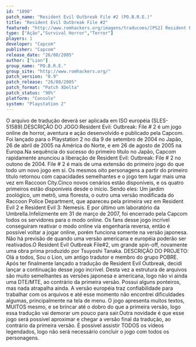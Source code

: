 ```yaml
---
id: "1098"
patch_name: "Resident Evil Outbreak File #2 (PO.B.R.E.)"
title: "Resident Evil Outbreak File #2"
featured: "http://www.romhackers.org/imagens/traducoes/[PS2] Resident Evil Outbreak File 2 - POBRE - 1.jpg"
type: ["Ação","Survival Horror","Terror"]
players: 1
developer: "Capcom"
publisher: "Capcom"
release_date: "26/08/2005"
author: ["Lion"]
group_name: "PO.B.R.E."
group_site: "http://www.romhackers.org/"
patch_version: "0.9"
patch_release: "26/08/2005"
patch_format: "Patch XDelta"
patch_status: "90%"
platform: "Console"
system: "Playstation 2"
---
```


O arquivo de tradução deverá ser aplicada em ISO européia (SLES-51589).DESCRIÇÃO DO JOGO:Resident Evil: Outbreak: File # 2 é um jogo online de horror, aventura e ação desenvolvido e publicado pela Capcom. Foi lançado para o Playstation 2 no dia 9 de setembro de 2004 no Japão, 26 de abril de 2005 na América do Norte, e em 26 de agosto de 2005 na Europa.Na sequência do sucesso do primeiro título no Japão, Capcom rapidamente anunciou a liberação de Resident Evil: Outbreak: File # 2 no outono de 2004. File # 2 é mais de uma extensão do primeiro jogo do que todo um novo jogo em si. Os mesmos oito personagens a partir do primeiro título retornou com capacidades semelhantes e o jogo tem lugar mais uma vez em Raccoon City.Cinco novos cenários estão disponíveis, e os quatro primeiros estão disponíveis desde o início. Sendo eles: Um jardim zoológico, um metrô, uma floresta, o outro uma versão modificada do Raccoon Police Department, que apareceu pela primeira vez em Resident Evil 2 e Resident Evil 3: Nemesis. E por último um laboratório da Umbrella.Infelizmente em 31 de março de 2007, foi encerrado pela Capcom todos os servidores para o modo online. Os fans desse jogo incrível conseguiram reativar o modo online via engenharia reversa, então é possível voltar a jogar online, porém funciona somente na versão japonesa. Não há previsão de quando uma versão americana e européia poderão ser reativados.O Resident Evil Outbreak File#2, um grande spin-off, novamente uma obra prima produzido por Tsuyoshi Tanaka.  DESCRIÇÃO DO PROJETO: Olá a todos,  Sou o Lion, um antigo tradutor e membro do grupo POBRE. Após ter finalmente lançado a tradução de Resident Evil Outbreak, decidi lançar a continuação desse jogo incrível. Desta vez a estrutura de arquivos são muito semelhantes as versões japonesa e americana, logo não vi ainda uma DTE/MTE, ao contrário da primeira versão. Possui alguns ponteiros, mas nada atrapalha ainda. A versão européia traz confiabilidade para trabalhar com os arquivos e até esse momento não encontrei dificuldades algumas, principalmente na tela de menu. O jogo apresenta muitos textos, MUITOS mesmo, e se brincar até o dobro do que a primeira versão, logo essa tradução vai demorar um pouco para sair.Outra novidade é que esse jogo será possível aproximar e chegar a versão final da tradução, ao contrário da primeira versão. É possível assistir TODOS os vídeos legendados, logo não será necessário concluir o jogo com todos os personagens.